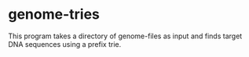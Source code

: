 # genome-tries
This program takes a directory of genome-files as input and finds target DNA sequences using a prefix trie.
